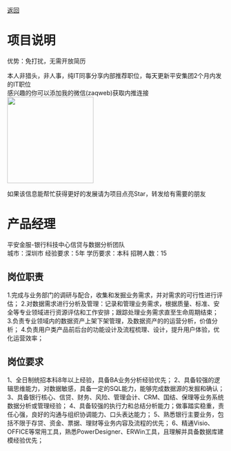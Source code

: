 [返回](../../)

# 项目说明

优势：免打扰，无需开放简历

本人非猎头，非人事，纯IT同事分享内部推荐职位，每天更新平安集团2个月内发的IT职位  
感兴趣的你可以添加我的微信(zaqweb)获取内推连接  
<img src="https://github.com/zaqweb/PA-IT-JOBS/blob/master/WechatICode.jpeg"  height="200" width="200">

如果该信息能帮忙获得更好的发展请为项目点亮Star，转发给有需要的朋友

# 产品经理
平安金服-银行科技中心信贷与数据分析团队  
城市：深圳市 经验要求：5年 学历要求：本科  招聘人数：15

## 岗位职责
1.完成与业务部门的调研与配合，收集和发掘业务需求，并对需求的可行性进行评估；
2.对数据需求进行分析及管理：记录和管理业务需求，根据质量、标准、安全等专业领域进行资源评估和工作安排；跟踪处理业务需求直至生命周期结束；
3.负责专业领域内的数据资产上架下架管理，及数据资产的的运营分析，价值分析；
4.负责用户类产品前后台的功能设计及流程梳理、设计，提升用户体验，优化运营效率；

## 岗位要求
1、全日制统招本科8年以上经验，具备BA业务分析经验优先；
2、具备较强的逻辑思维能力，对数据敏感，具备一定的SQL能力，能够完成数据源的发掘和确认；
3、具备银行核心、信贷、财务、风险、管理会计、CRM、国结、保理等业务系统数据分析或管理经验；
4、具备较强的执行力和总结分析能力；做事踏实稳重，责任心强，良好的沟通与组织协调能力、口头表达能力；
5、熟悉银行主要业务，包括不限于存贷、资金、票据、理财等业务内容及流程的优先；
6、精通Visio、OFFICE等常用工具，熟悉PowerDesigner、ERWin工具，且理解并具备数据库建模经验优先；




